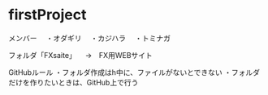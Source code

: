 # firstProject


メンバー
　・オダギリ
　・カジハラ
　・トミナガ

フォルダ「FXsaite」
　→　FX用WEBサイト


GitHubルール
・フォルダ作成はh中に、ファイルがないとできない
・フォルダだけを作りたいときは、GitHub上で行う
